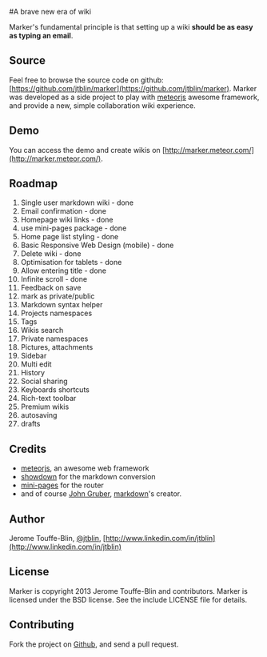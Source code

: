 #A brave new era of wiki

Marker's fundamental principle is that setting up a wiki **should be as easy as typing an email**.

## Source

Feel free to browse the source code on github: [https://github.com/jtblin/marker](https://github.com/jtblin/marker). Marker was developed as a side project to play with [meteorjs](https://github.com/meteor/meteor) awesome framework, and provide a new, simple collaboration wiki experience.

## Demo

You can access the demo and create wikis on [http://marker.meteor.com/](http://marker.meteor.com/).

## Roadmap

1. Single user markdown wiki - done
2. Email confirmation - done
2. Homepage wiki links - done
3. use mini-pages package - done
3. Home page list styling - done
3. Basic Responsive Web Design (mobile) - done
3. Delete wiki - done
3. Optimisation for tablets - done
3. Allow entering title - done
3. Infinite scroll - done
3. Feedback on save
3. mark as private/public
3. Markdown syntax helper
3. Projects namespaces
3. Tags
3. Wikis search
4. Private namespaces
4. Pictures, attachments
4. Sidebar
4. Multi edit
4. History
5. Social sharing
6. Keyboards shortcuts
7. Rich-text toolbar
6. Premium wikis
8. autosaving
8. drafts

## Credits
- [meteorjs](https://github.com/meteor/meteor), an awesome web framework
- [showdown](https://github.com/coreyti/showdown) for the markdown conversion
- [mini-pages](https://github.com/cmather/meteor-mini-pages) for the router
- and of course [John Gruber](http://daringfireball.net/), [markdown](http://daringfireball.net/projects/markdown/)'s creator.

## Author

Jerome Touffe-Blin, [@jtblin](https://twitter.com/jtblin), [http://www.linkedin.com/in/jtblin](http://www.linkedin.com/in/jtblin)

## License

Marker is copyright 2013 Jerome Touffe-Blin and contributors. Marker is licensed under the BSD license. See the include LICENSE file for details.

## Contributing

Fork the project on [Github](https://github.com/jtblin/marker.git), and send a pull request.